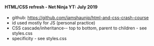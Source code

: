 #### HTML/CSS refresh - Net Ninja YT: July 2019

* github: https://github.com/iamshaunjp/html-and-css-crash-course
* id used mostly for JS (personal practice)
* CSS cascade/inheritance-- top to bottom, parent to children - see styles.css
* specificity - see styles.css
